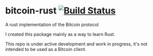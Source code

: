 # bitcoin-rust [![Build Status](https://travis-ci.org/agi90/bitcoin-rust.svg?branch=master)](https://travis-ci.org/agi90/bitcoin-rust)
A rust implementation of the Bitcoin protocol

I created this package mainly as a way to learn Rust.

This repo is under active development and work in progress, it's not intended to be used as a Bitcoin client.

